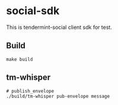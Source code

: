 # social-sdk

This is tendermint-social client sdk for test.

## Build

```
make build
```

## tm-whisper

```
# publish_envelope
./build/tm-whisper pub-envelope message
```